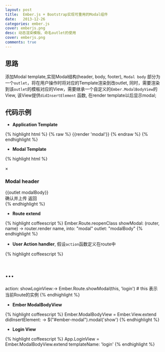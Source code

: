 ```yaml
---
layout: post
title:  Ember.js + Bootstrap实现可重用的Modal组件
date:   2013-12-26
categories: ember.js
cover: emberjs.png
desc: 动态渲染模板、命名outlet的使用
cover: emberjs.png
comments: true
---
```



## 思路

添加Modal template,实现Modal结构(header, body, footer), `Modal body` 部分为一个`outlet`，将在用户操作时将对应的Template渲染到改outlet, 同时，需要渲染到该`outlet`的模板对应的View，需要继承一个自定义的`Ember.ModalBodyView`的View, 该View提供`didInsertElement` 函数, 在render template以后显示modal;

## 代码示例

- **Application Template**

{% highlight html %}
{% raw %}
{{render 'modal'}}
{% endraw %}
{% endhighlight %}

- **Modal Template**

{% highlight html %}
<div class="modal hide fade" id="ember-modal">
  <div class="modal-header">
    <a class="close" data-dismiss="modal">&times;</a>
    <h3>Modal header</h3>
  </div>
  
  <div class="modal-body">
    {{outlet modalBody}}
  </div>

  <div class="modal-footer">
    <a class="btn btn-primary" {{action doAction target="view"}}>确认并上传</a>
    <a class="btn" data-dismiss="modal" {{action hideModal}}>返回</a>
  </div>
</div>
{% endhighlight %}

- **Route extend**

{% highlight coffeescript %}
Ember.Route.reopenClass 
  showModal: (router, name) ->
    router.render name,
      into: "modal"
      outlet: "modalBody"
{% endhighlight %}

- **User Action handler**, 假设`action`函数定义在route中

{% highlight coffeescript %}
  # ...
  action:
    showLoginView:->
      Ember.Route.showModal(this, 'login') # this 表示当前Route的实例
{% endhighlight %}

- **Ember ModalBodyView**

{% highlight coffeescript %}
Ember.ModalBodyView = Ember.View.extend
  didInsertElement: ->
    $("#ember-modal").modal('show')
{% endhighlight %}

- **Login View**

{% highlight coffeescript %}
App.LoginView = Ember.ModalBodyView.extend
  templateName: 'login'
{% endhighlight %}
